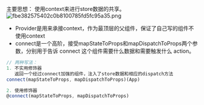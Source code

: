 主要思想：
    使用context来进行store数据的共享。
    ![fbe382575402c0b8100785fd5fc95a35.png](evernotecid://D98F1639-E58C-490F-9699-C2A1D05D02E0/appyinxiangcom/10335219/ENNote/p32?hash=fbe382575402c0b8100785fd5fc95a35)
    

* Provider是用来承接context，作为最顶层的父组件，保证了自己写的组件不使用context
* connect是一个高阶，接受mapStateToProps和mapDispatchToProps两个参数，分别用于告诉 connect 这个组件需要什么数据和需要触发什么 action。
```javascript
// 两种写法：
1. 不实用修饰器
   返回一个经过connect加强的组件，注入了store数据和相应的dispatch方法
connect(mapStateToProps, mapDispatchToProps)(App)

2. 使用修饰器
@connect(mapStateToProps, mapDispatchToProps)
```
